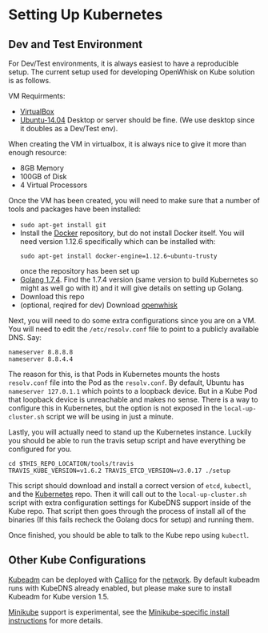 # Setting Up Kubernetes

## Dev and Test Environment

For Dev/Test environments, it is always easiest to have a reproducible setup. The
current setup used for developing OpenWhisk on Kube solution is as follows.

VM Requirments:

* [VirtualBox](https://www.virtualbox.org/)
* [Ubuntu-14.04](https://www.ubuntu.com/download/alternative-downloads)
  Desktop or server should be fine. (We use desktop since it doubles as a Dev/Test env).

When creating the VM in virtualbox, it is always nice to give it more than enough
resource:

* 8GB Memory
* 100GB of Disk
* 4 Virtual Processors

Once the VM has been created, you will need to make sure that a number of tools
and packages have been installed:

* `sudo apt-get install git`
* Install the  [Docker](https://docs.docker.com/engine/installation/linux/ubuntu/#install-using-the-repository)
  repository, but do not install Docker itself. You will need version 1.12.6
  specifically which can be installed with:
  ```
  sudo apt-get install docker-engine=1.12.6~ubuntu-trusty
  ```
  once the repository has been set up
* [Golang 1.7.4](https://golang.org/dl/). Find the 1.7.4 version (same version to build Kubernetes
  so might as well go with it) and it will give details on setting up Golang.
* Download this repo
* (optional, reqired for dev) Download [openwhisk](https://github.com/apache/incubator-openwhisk)

Next, you will need to do some extra configurations since you are on a
VM. You will need to edit the `/etc/resolv.conf` file to point to a publicly
available DNS. Say:

```
nameserver 8.8.8.8
nameserver 8.8.4.4
```

The reason for this, is that Pods in Kubernetes mounts the hosts `resolv.conf`
file into the Pod as the `resolv.conf`. By default, Ubuntu has `nameserver 127.0.1.1`
which points to a loopback device. But in a Kube Pod that loopback
device is unreachable and makes no sense. There is a way to configure this in
Kubernetes, but the option is not exposed in the `local-up-cluster.sh` script
we will be using in just a minute.

Lastly, you will actually need to stand up the Kubernetes instance.
Luckily you should be able to run the travis setup script and have everything
be configured for you.

```
cd $THIS_REPO_LOCATION/tools/travis
TRAVIS_KUBE_VERSION=v1.6.2 TRAVIS_ETCD_VERSION=v3.0.17 ./setup
```

This script should download and install a correct version of `etcd`, `kubectl`, and the
[Kubernetes](https://github.com/kubernetes/kubernetes) repo. Then it will call
out to the `local-up-cluster.sh` script with extra configuration settings for
KubeDNS support inside of the Kube repo. That script then goes through
the process of install all of the binaries (If this fails recheck the Golang docs for setup)
and running them.

Once finished, you should be able to talk to the Kube repo using `kubectl`.

## Other Kube Configurations

[Kubeadm](https://kubernetes.io/docs/getting-started-guides/kubeadm/)
can be deployed with [Callico](https://www.projectcalico.org/) for the
[network](http://docs.projectcalico.org/v2.1/getting-started/kubernetes/installation/hosted/kubeadm/).
By default kubeadm runs with KubeDNS already enabled, but please make sure
to install Kubeadm for Kube version 1.5.

[Minikube](https://github.com/kubernetes/minikube) support is
experimental, see the
[Minikube-specific install instructions](/minikube/README.md) for more
details.
